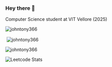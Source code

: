 ### Hey there 👋
Computer Science student at VIT Vellore (2025)

<p><img align="left" src="https://github-readme-stats.vercel.app/api/top-langs?username=johntony366&show_icons=true&locale=en&layout=compact&theme=radical" alt="johntony366" /></p>

<br />

<p>&nbsp;<img align="center" src="https://github-readme-stats.vercel.app/api?username=johntony366&show_icons=true&locale=en&theme=radical" alt="johntony366" /></p>

<p><img align="center" src="https://github-readme-streak-stats.herokuapp.com/?user=johntony366&theme=radical" alt="johntony366" /></p>


![Leetcode Stats](https://leetcode.card.workers.dev/?username=johntony366&theme=dark)

<!--
**johntony366/johntony366** is a ✨ _special_ ✨ repository because its `README.md` (this file) appears on your GitHub profile.

Here are some ideas to get you started:

- 🔭 I’m currently working on ...
- 🌱 I’m currently learning ...
- 👯 I’m looking to collaborate on ...
- 🤔 I’m looking for help with ...
- 💬 Ask me about ...
- 📫 How to reach me: ...
- 😄 Pronouns: ...
- ⚡ Fun fact: ...
-->

